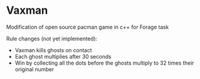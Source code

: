 # Vaxman
Modification of open source pacman game in c++ for Forage task

Rule changes (not yet implemented):

- Vaxman kills ghosts on contact
- Each ghost multiplies after 30 seconds
- Win by collecting all the dots before the ghosts multiply to 32 times their original number
